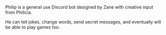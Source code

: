 Philip is a general use Discord bot designed by Zane with creative input from Philicia.

He can tell jokes, change words, send secret messages, and eventually will be able to play games too.
